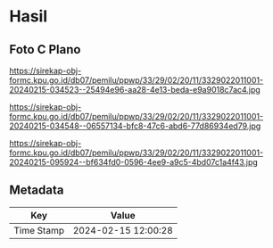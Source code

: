# Hasil

## Foto C Plano

https://sirekap-obj-formc.kpu.go.id/db07/pemilu/ppwp/33/29/02/20/11/3329022011001-20240215-034523--25494e96-aa28-4e13-beda-e9a9018c7ac4.jpg

https://sirekap-obj-formc.kpu.go.id/db07/pemilu/ppwp/33/29/02/20/11/3329022011001-20240215-034548--06557134-bfc8-47c6-abd6-77d86934ed79.jpg

https://sirekap-obj-formc.kpu.go.id/db07/pemilu/ppwp/33/29/02/20/11/3329022011001-20240215-095924--bf634fd0-0596-4ee9-a9c5-4bd07c1a4f43.jpg


## Metadata

| Key        | Value               |
| ---------- | ------------------- |
| Time Stamp | 2024-02-15 12:00:28 |



